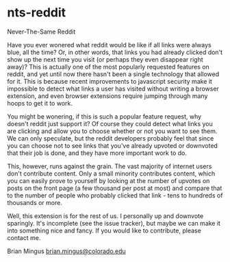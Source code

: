 nts-reddit
==========

Never-The-Same Reddit

Have you ever wonered what reddit would be like if all links were always blue, all the time? Or, in other words, that links you had already clicked don't show up the next time you visit (or perhaps they even disappear right away)? This is actually one of the most popularly requested features on reddit, and yet until now there hasn't been a single technology that allowed for it. This is because recent improvements to javascript security make it impossible to detect what links a user has visited without writing a browser extension, and even browser extensions require jumping through many hoops to get it to work. 

You might be wonering, if this is such a popular feature request, why doesn't reddit just support it? Of course they could detect what links you are clicking and allow you to choose whether or not you want to see them. We can only speculate, but the reddit developers probably feel that since you can choose not to see links that you've already upvoted or downvoted that their job is done, and they have more important work to do. 

This, however, runs against the grain. The vast majority of internet users don't contribute content. Only a small minority contributes content, which you can easily prove to yourself by looking at the number of upvotes on posts on the front page (a few thousand per post at most) and compare that to the number of people who probably clicked that link - tens to hundreds of thousands or more.

Well, this extension is for the rest of us. I personally up and downvote sparingly. It's incomplete (see the issue tracker), but maybe we can make it into something nice and fancy. If you would like to contribute, please contact me.

Brian Mingus
brian.mingus@colorado.edu

